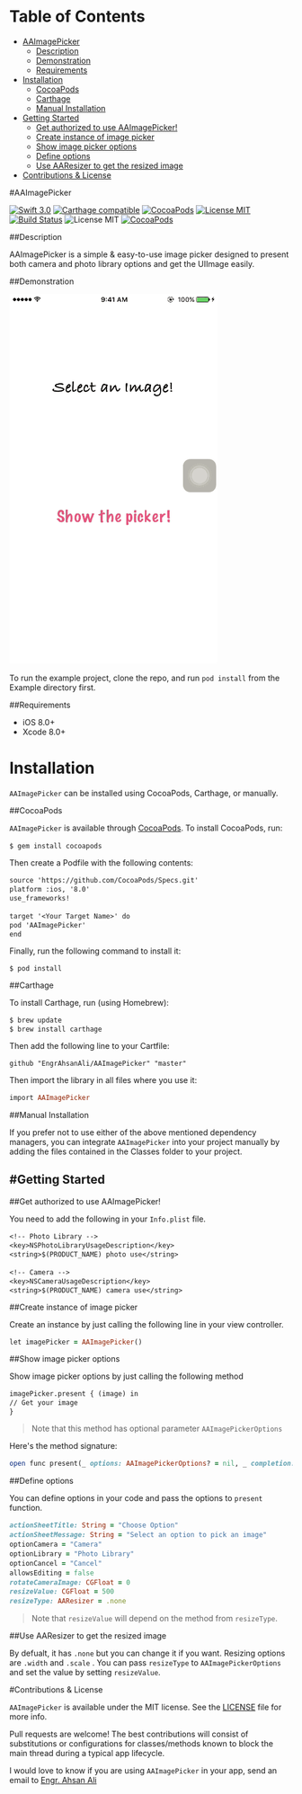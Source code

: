 # Table of Contents

- [AAImagePicker](#section-id-4)
  - [Description](#section-id-10)
  - [Demonstration](#section-id-16)
  - [Requirements](#section-id-26)
- [Installation](#section-id-32)
  - [CocoaPods](#section-id-37)
  - [Carthage](#section-id-63)
  - [Manual Installation](#section-id-82)
- [Getting Started](#section-id-87)
  - [Get authorized to use AAImagePicker!](#section-id-90)
  - [Create instance of image picker](#section-id-104)
  - [Show image picker options](#section-id-112)
  - [Define options](#section-id-132)
  - [Use AAResizer to get the resized image](#section-id-150)
- [Contributions & License](#section-id-156)


<div id='section-id-4'/>

#AAImagePicker

[![Swift 3.0](https://img.shields.io/badge/Swift-3.0-orange.svg?style=flat)](https://developer.apple.com/swift/) [![Carthage compatible](https://img.shields.io/badge/Carthage-compatible-4BC51D.svg?style=flat)](https://github.com/Carthage/Carthage) [![CocoaPods](https://img.shields.io/cocoapods/v/AAImagePicker.svg)](http://cocoadocs.org/docsets/AAImagePicker) [![License MIT](https://img.shields.io/badge/License-MIT-blue.svg?style=flat)](https://github.com/Carthage/Carthage) [![Build Status](https://travis-ci.org/EngrAhsanAli/AAImagePicker.svg?branch=master)](https://travis-ci.org/EngrAhsanAli/AAImagePicker) 
![License MIT](https://img.shields.io/github/license/mashape/apistatus.svg) [![CocoaPods](https://img.shields.io/cocoapods/p/AAImagePicker.svg)]()


<div id='section-id-10'/>

##Description


AAImagePicker is a simple & easy-to-use image picker designed to present both camera and photo library options and get the UIImage easily.


<div id='section-id-16'/>

##Demonstration



![](https://github.com/EngrAhsanAli/AAImagePicker/blob/master/Screenshots/demo.gif)


To run the example project, clone the repo, and run `pod install` from the Example directory first.


<div id='section-id-26'/>

##Requirements

- iOS 8.0+
- Xcode 8.0+


<div id='section-id-32'/>

# Installation

`AAImagePicker` can be installed using CocoaPods, Carthage, or manually.


<div id='section-id-37'/>

##CocoaPods

`AAImagePicker` is available through [CocoaPods](http://cocoapods.org). To install CocoaPods, run:

`$ gem install cocoapods`

Then create a Podfile with the following contents:

```
source 'https://github.com/CocoaPods/Specs.git'
platform :ios, '8.0'
use_frameworks!

target '<Your Target Name>' do
pod 'AAImagePicker'
end

```

Finally, run the following command to install it:
```
$ pod install
```



<div id='section-id-63'/>

##Carthage

To install Carthage, run (using Homebrew):
```
$ brew update
$ brew install carthage
```
Then add the following line to your Cartfile:

```
github "EngrAhsanAli/AAImagePicker" "master"
```

Then import the library in all files where you use it:
```ruby
import AAImagePicker
```


<div id='section-id-82'/>

##Manual Installation

If you prefer not to use either of the above mentioned dependency managers, you can integrate `AAImagePicker` into your project manually by adding the files contained in the Classes folder to your project.


<div id='section-id-87'/>

#Getting Started
----------

<div id='section-id-90'/>

##Get authorized to use AAImagePicker!

You need to add the following in your `Info.plist` file.

```
<!-- Photo Library -->
<key>NSPhotoLibraryUsageDescription</key>
<string>$(PRODUCT_NAME) photo use</string>

<!-- Camera -->
<key>NSCameraUsageDescription</key>
<string>$(PRODUCT_NAME) camera use</string>
```

<div id='section-id-104'/>

##Create instance of image picker

Create an instance by just calling the following line in your view controller.

```ruby
let imagePicker = AAImagePicker()
```

<div id='section-id-112'/>

##Show image picker options

Show image picker options by just calling the following method

```
imagePicker.present { (image) in
// Get your image       
}
```
> Note that this method has optional parameter `AAImagePickerOptions`

Here's the method signature:

```ruby
open func present(_ options: AAImagePickerOptions? = nil, _ completion: @escaping ((UIImage) -> Void))

```



<div id='section-id-132'/>

##Define options

You can define options in your code and pass the options to `present` function.

```ruby
actionSheetTitle: String = "Choose Option"
actionSheetMessage: String = "Select an option to pick an image"
optionCamera = "Camera"
optionLibrary = "Photo Library"
optionCancel = "Cancel"
allowsEditing = false
rotateCameraImage: CGFloat = 0
resizeValue: CGFloat = 500
resizeType: AAResizer = .none
```

> Note that `resizeValue` will depend on the method from `resizeType`.

<div id='section-id-150'/>

##Use AAResizer to get the resized image

By defualt, it has `.none` but you can change it if you want.
Resizing options are `.width` and `.scale` .
You can pass `resizeType` to `AAImagePickerOptions` and set the value by setting `resizeValue`.

<div id='section-id-156'/>

#Contributions & License

`AAImagePicker` is available under the MIT license. See the [LICENSE](./LICENSE) file for more info.

Pull requests are welcome! The best contributions will consist of substitutions or configurations for classes/methods known to block the main thread during a typical app lifecycle.

I would love to know if you are using `AAImagePicker` in your app, send an email to [Engr. Ahsan Ali](mailto:hafiz.m.ahsan.ali@gmail.com)


